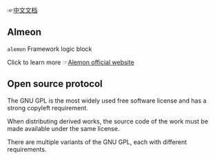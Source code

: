 ☞[中文文档](./README.md)

## Almeon

`alemon` Framework logic block

Click to learn more ☞[Alemon official website](http://ningmengchongshui.github.io/alemon)

## Open source protocol

The GNU GPL is the most widely used free software license and has a strong copyleft requirement.

When distributing derived works, the source code of the work must be made available under the same license.

There are multiple variants of the GNU GPL, each with different requirements.
